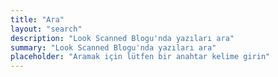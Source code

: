 ```yaml
---
title: "Ara"
layout: "search"
description: "Look Scanned Blogu'nda yazıları ara"
summary: "Look Scanned Blogu'nda yazıları ara"
placeholder: "Aramak için lütfen bir anahtar kelime girin"
---
```


